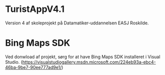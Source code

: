 TuristAppV4.1
=============
Version 4 af skoleprojekt på Datamatiker-uddannelsen EASJ Roskilde.

Bing Maps SDK
=
Ved donwload af projekt, sørg for at have Bing Maps SDK installeret i Visual Studio. (https://visualstudiogallery.msdn.microsoft.com/224eb93a-ebc4-46ba-9be7-90ee777ad9e1/)
